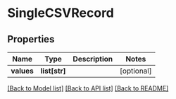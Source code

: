 # SingleCSVRecord

## Properties
Name | Type | Description | Notes
------------ | ------------- | ------------- | -------------
**values** | **list[str]** |  | [optional] 

[[Back to Model list]](../README.md#documentation-for-models) [[Back to API list]](../README.md#documentation-for-api-endpoints) [[Back to README]](../README.md)


